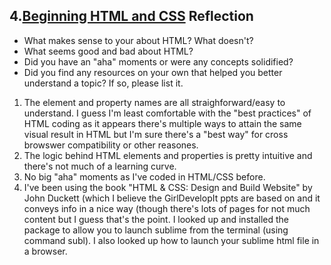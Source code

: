 ## 4.[Beginning HTML and CSS](4_beginning_HTML_CSS/readme.mc) Reflection

* What makes sense to your about HTML? What doesn't? 
* What seems good and bad about HTML?
* Did you have an "aha" moments or were any concepts solidified?
* Did you find any resources on your own that helped you better understand a topic? If so, please list it.

<!-- Add your reflection here. Remove the comment markers -->

1. The element and property names are all straighforward/easy to understand. I guess I'm least comfortable with the "best practices" of HTML coding as it appears there's multiple ways to attain the same visual result in HTML but I'm sure there's a "best way" for cross browswer compatibility or other reasones.
2. The logic behind HTML elements and properties is pretty intuitive and there's not much of a learning curve.
3. No big "aha" moments as I've coded in HTML/CSS before.
4. I've been using the book "HTML & CSS: Design and Build Website"  by John Duckett (which I believe the GirlDevelopIt ppts are based on and it conveys info in a nice way (though there's lots of pages for not much content but I guess that's the point. I looked up and installed the package to allow you to launch sublime from the terminal (using command subl). I also looked up how to launch your sublime html file in a browser. 